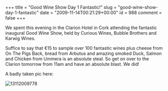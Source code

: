 +++
title = "Good Wine Show Day 1 Fantastic!"
slug = "good-wine-show-day-1-fantastic"
date = "2009-11-14T00:21:29+00:00"
id = 988
comment = false
+++

We spent this evening in the Clarion Hotel in Cork attending the fantastic inaugural Good Wine Show, held by Curious Wines, Bubble Brothers and Karwig Wines.

Suffice to say that €15 to sample over 100 fantastic wines plus cheese from On The Pigs Back, bread from Arbutus and amazing smoked Duck, Salmon and Chicken from Ummera is an absolute steal. So get on over to the Clarion tomorrow from 11am and have an absolute blast. We did!

A badly taken pic here:

![13112009778](/images/2009/11/318B81AF18A74D35A9DA87F994F2C3DF-500.jpg)
